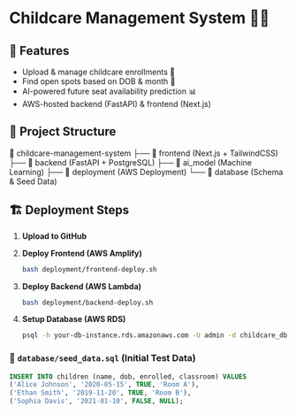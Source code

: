 # Childcare Management System 🏫👶

## 🚀 Features
- Upload & manage childcare enrollments 📂
- Find open spots based on DOB & month 📅
- AI-powered future seat availability prediction 📊
- AWS-hosted backend (FastAPI) & frontend (Next.js)

## 📂 Project Structure

📁 childcare-management-system
├── 📂 frontend (Next.js + TailwindCSS)
├── 📂 backend (FastAPI + PostgreSQL)
├── 📂 ai_model (Machine Learning)
├── 📂 deployment (AWS Deployment)
└── 📂 database (Schema & Seed Data)

## 🏗️ Deployment Steps
1. **Upload to GitHub**
2. **Deploy Frontend (AWS Amplify)**  
   ```sh
   bash deployment/frontend-deploy.sh

3. **Deploy Backend (AWS Lambda)**

    ```sh
    bash deployment/backend-deploy.sh

4. **Setup Database (AWS RDS)**

    ```sh
    psql -h your-db-instance.rds.amazonaws.com -U admin -d childcare_db -f deployment/database-setup.sql

### **📜 `database/seed_data.sql`** (Initial Test Data)  
```sql
INSERT INTO children (name, dob, enrolled, classroom) VALUES
('Alice Johnson', '2020-05-15', TRUE, 'Room A'),
('Ethan Smith', '2019-11-20', TRUE, 'Room B'),
('Sophia Davis', '2021-01-10', FALSE, NULL);